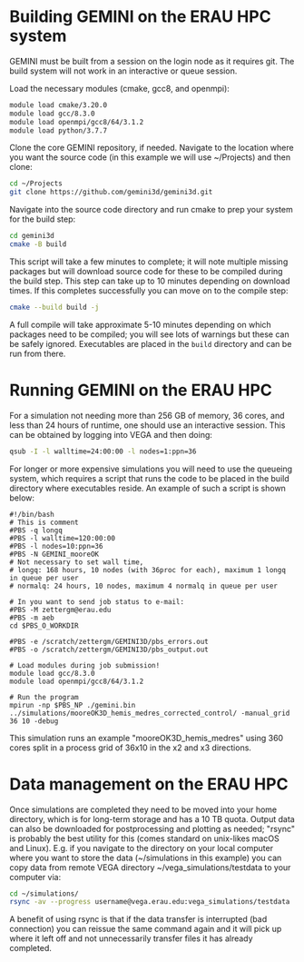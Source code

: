 # Building GEMINI on the ERAU HPC system

GEMINI must be built from a session on the login node as it requires git.  The build system will not work in an interactive or queue session.  

Load the necessary modules (cmake, gcc8, and openmpi):

```bash
module load cmake/3.20.0
module load gcc/8.3.0
module load openmpi/gcc8/64/3.1.2
module load python/3.7.7
```

Clone the core GEMINI repository, if needed.  Navigate to the location where you want the source code (in this example we will use ~/Projects) and then clone:

```bash
cd ~/Projects
git clone https://github.com/gemini3d/gemini3d.git
```

Navigate into the source code directory and run cmake to prep your system for the build step:

```bash
cd gemini3d
cmake -B build
```

This script will take a few minutes to complete; it will note multiple missing packages but will download source code for these to be compiled during the build step.  This step can take up to 10 minutes depending on download times.  If this completes successfully you can move on to the compile step:

```bash
cmake --build build -j
```

A full compile will take approximate 5-10 minutes depending on which packages need to be compiled; you will see lots of warnings but these can be safely ignored.  Executables are placed in the ```build``` directory and can be run from there.  


# Running GEMINI on the ERAU HPC

For a simulation not needing more than 256 GB of memory, 36 cores, and less than 24 hours of runtime, one should use an interactive session.  This can be obtained by logging into VEGA and then doing:

``` bash
qsub -I -l walltime=24:00:00 -l nodes=1:ppn=36
```

For longer or more expensive simulations you will need to use the queueing system, which requires a script that runs the code to be placed in the build directory where executables reside.  An example of such a script is shown below:

```text file
#!/bin/bash
# This is comment
#PBS -q longq
#PBS -l walltime=120:00:00
#PBS -l nodes=10:ppn=36
#PBS -N GEMINI_mooreOK
# Not necessary to set wall time, 
# longq: 168 hours, 10 nodes (with 36proc for each), maximum 1 longq in queue per user
# normalq: 24 hours, 10 nodes, maximum 4 normalq in queue per user

# In you want to send job status to e-mail:
#PBS -M zettergm@erau.edu
#PBS -m aeb
cd $PBS_O_WORKDIR

#PBS -e /scratch/zettergm/GEMINI3D/pbs_errors.out
#PBS -o /scratch/zettergm/GEMINI3D/pbs_output.out

# Load modules during job submission!
module load gcc/8.3.0
module load openmpi/gcc8/64/3.1.2

# Run the program
mpirun -np $PBS_NP ./gemini.bin ../simulations/mooreOK3D_hemis_medres_corrected_control/ -manual_grid 36 10 -debug
```

This simulation runs an example "mooreOK3D_hemis_medres" using 360 cores split in a process grid of 36x10 in the x2 and x3 directions.  


# Data management on the ERAU HPC

Once simulations are completed they need to be moved into your home directory, which is for long-term storage and has a 10 TB quota.  Output data can also be downloaded for postprocessing and plotting as needed; "rsync" is probably the best utility for this (comes standard on unix-likes macOS and Linux).  E.g. if you navigate to the directory on your local computer where you want to store the data (~/simulations in this example) you can copy data from remote VEGA directory ~/vega_simulations/testdata to your computer via:

```bash
cd ~/simulations/
rsync -av --progress username@vega.erau.edu:vega_simulations/testdata ./
```

A benefit of using rsync is that if the data transfer is interrupted (bad connection) you can reissue the same command again and it will pick up where it left off and not unnecessarily transfer files it has already completed.  